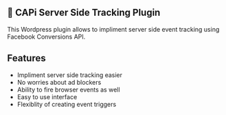 ## 🚀 CAPi Server Side Tracking Plugin
This Wordpress plugin allows to impliment server side event tracking using Facebook Conversions API.

## Features

- Impliment server side tracking easier
- No worries about ad blockers
- Ability to fire browser events as well
- Easy to use interface
- Flexiblity of creating event triggers

